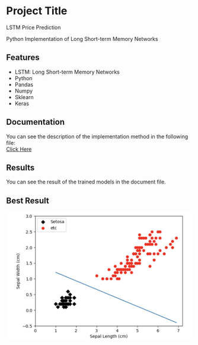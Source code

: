 
# Project Title

LSTM Price Prediction

Python Implementation of Long Short-term Memory Networks 
## Features

- LSTM: Long Short-term Memory Networks
- Python
- Pandas
- Numpy
- Sklearn
- Keras
## Documentation

You can see the description of the implementation method in the following file:  
[Click Here](https://linktodocumentation)


## Results 
You can see the result of the trained models in the document file.

## Best Result

![App Screenshot](https://github.com/kiananvari/perceptron-learning-rule/raw/main/Result.png)

